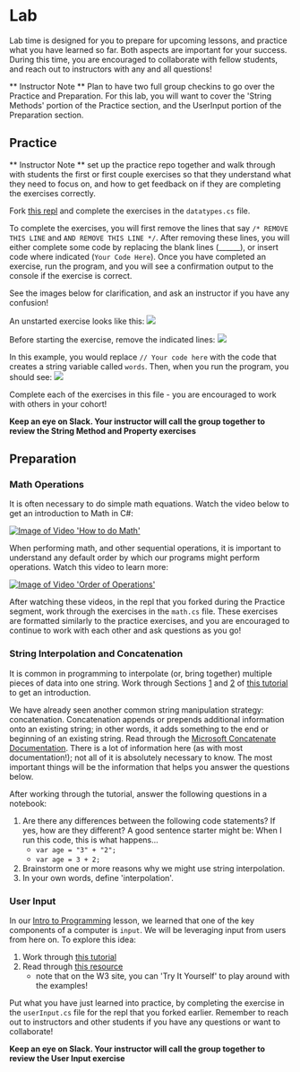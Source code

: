 # Lab
Lab time is designed for you to prepare for upcoming lessons, and practice what you have learned so far.  Both aspects are important for your success.  During this time, you are encouraged to collaborate with fellow students, and reach out to instructors with any and all questions!

** Instructor Note ** Plan to have two full group checkins to go over the Practice and Preparation.  For this lab, you will want to cover the 'String Methods' portion of the Practice section, and the UserInput portion of the Preparation section.

## Practice

** Instructor Note ** set up the practice repo together and walk through with students the first or first couple exercises so that they understand what they need to focus on, and how to get feedback on if they are completing the exercises correctly.

Fork [this repl](https://replit.com/@launch-team/M1W1-DataTypesVariablesLab#datatypes.cs) and complete the exercises in the `datatypes.cs` file.

To complete the exercises, you will first remove the lines that say `/* REMOVE THIS LINE` and `AND REMOVE THIS LINE */`.  After removing these lines, you will either complete some code by replacing the blank lines (______), or insert code where indicated (`Your Code Here`).  Once you have completed an exercise, run the program, and you will see a confirmation output to the console if the exercise is correct.

See the images below for clarification, and ask an instructor if you have any confusion!

An unstarted exercise looks like this:
![](/Mod1/Images/Week1/Exercise1.png)

Before starting the exercise, remove the indicated lines:
![](/Mod1/Images/Week1/Exercise2.png)

In this example,  you would replace `// Your code here` with the code that creates a string variable called `words`.  Then, when you run the program, you should see:
![](/Mod1/Images/Week1/Exercise3.png)

Complete each of the exercises in this file - you are encouraged to work with others in your cohort!

**Keep an eye on Slack.  Your instructor will call the group together to review the String Method and Property exercises**


## Preparation
### Math Operations

It is often necessary to do simple math equations.  Watch the video below to get an introduction to Math in C#:

[![Image of Video 'How to do Math'](/Mod1/Images/Week1/HowToMath.png)](https://www.youtube.com/watch?v=d84ci6tg9lk)

When performing math, and other sequential operations, it is important to understand any default order by which our programs might perform operations.  Watch this video to learn more:

[![Image of Video 'Order of Operations'](/Mod1/Images/Week1/OrderOfOperations.png)](https://www.youtube.com/watch?v=-Wh9FYJDgiA)

After watching these videos, in the repl that you forked during the Practice segment, work through the exercises in the `math.cs` file.  These exercises are formatted similarly to the practice exercises, and you are encouraged to continue to work with each other and ask questions as you go!

### String Interpolation and Concatenation

It is common in programming to interpolate (or, bring together) multiple pieces of data into one string.  Work through Sections [1](https://docs.microsoft.com/en-us/dotnet/csharp/tutorials/exploration/interpolated-strings?tutorial-step=1) and [2](https://docs.microsoft.com/en-us/dotnet/csharp/tutorials/exploration/interpolated-strings?tutorial-step=2) of [this tutorial](https://docs.microsoft.com/en-us/dotnet/csharp/tutorials/exploration/interpolated-strings) to get an introduction.

We have already seen another common string manipulation strategy: concatenation.  Concatenation appends or prepends additional information onto an existing string; in other words, it adds something to the end or beginning of an existing string.  Read through the [Microsoft Concatenate Documentation](https://docs.microsoft.com/en-us/dotnet/csharp/how-to/concatenate-multiple-strings).  There is a lot of information here (as with most documentation!); not all of it is absolutely necessary to know.  The most important things will be the information that helps you answer the questions below.

After working through the tutorial, answer the following questions in a notebook:
1. Are there any differences between the following code statements? If yes, how are they different?  A good sentence starter might be: When I run this code, this is what happens...
    * `var age = "3" + "2";`
    * `var age = 3 + 2;`
2. Brainstorm one or more reasons why we might use string interpolation.
3. In your own words, define 'interpolation'.

### User Input

In our [Intro to Programming](/Mod1/Lessons/Week1/introToProgramming.md) lesson, we learned that one of the key components of a computer is `input`.  We will be leveraging input from users from here on.  To explore this idea:

1. Work through [this tutorial](https://riptutorial.com/csharp/learn/100006/user-input)
2. Read through [this resource](https://www.w3schools.com/cs/cs_user_input.php)
    * note that on the W3 site, you can 'Try It Yourself' to play around with the examples!

Put what you have just learned into practice, by completing the exercise in the `userInput.cs` file for the repl that you forked earlier.  Remember to reach out to instructors and other students if you have any questions or want to collaborate!

**Keep an eye on Slack.  Your instructor will call the group together to review the User Input exercise**

<!-- Lab Feedback
- Great work finding some decent resources to prevent "reinventing the wheel" and getting students used to consulting different resources
- It would be great if we had an overall activity/REPL that students work working through for each lab. I envision a scenario where students work through some resources/tutorials/research and then have to do some combination of writing, coding, annotation, etc., all of which could be handled in a REPL (and eventually in a repo in later mods)
- In addition to using a REPL to solidy learning + give more opportunity for scaffolded practice, I think it also highlights the need to be super explicit with instructions with students, especially in the early mods. The way this lab is currently set up, I think there could be some confusion for students about what the intended outcome of this work actually is.  -->